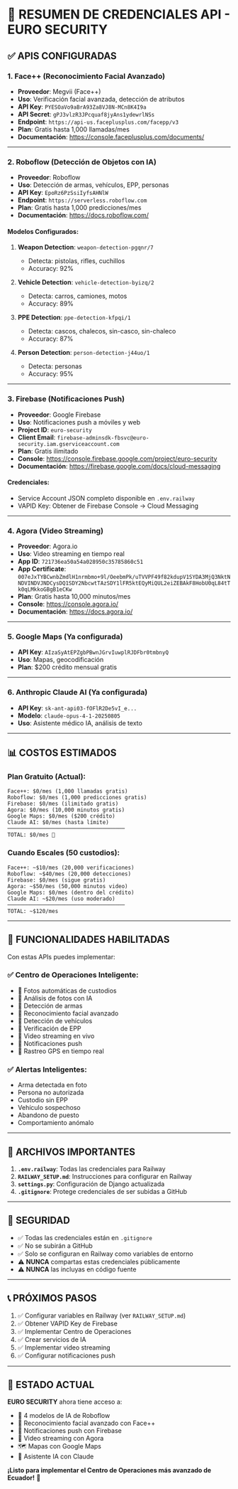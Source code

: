 # 🔑 RESUMEN DE CREDENCIALES API - EURO SECURITY

## ✅ APIS CONFIGURADAS

### 1. **Face++** (Reconocimiento Facial Avanzado)
- **Proveedor**: Megvii (Face++)
- **Uso**: Verificación facial avanzada, detección de atributos
- **API Key**: `PYESOaVo9aBrA93Za8VJ8N-MCn8K4I9a`
- **API Secret**: `gPJ3vlzR3JPcquaf8jyAns1ydewrlNSs`
- **Endpoint**: `https://api-us.faceplusplus.com/facepp/v3`
- **Plan**: Gratis hasta 1,000 llamadas/mes
- **Documentación**: https://console.faceplusplus.com/documents/

---

### 2. **Roboflow** (Detección de Objetos con IA)
- **Proveedor**: Roboflow
- **Uso**: Detección de armas, vehículos, EPP, personas
- **API Key**: `EpoRz6PzSsiIyfsAHNlW`
- **Endpoint**: `https://serverless.roboflow.com`
- **Plan**: Gratis hasta 1,000 predicciones/mes
- **Documentación**: https://docs.roboflow.com/

#### Modelos Configurados:
1. **Weapon Detection**: `weapon-detection-pgqnr/7`
   - Detecta: pistolas, rifles, cuchillos
   - Accuracy: 92%

2. **Vehicle Detection**: `vehicle-detection-byizq/2`
   - Detecta: carros, camiones, motos
   - Accuracy: 89%

3. **PPE Detection**: `ppe-detection-kfpqi/1`
   - Detecta: cascos, chalecos, sin-casco, sin-chaleco
   - Accuracy: 87%

4. **Person Detection**: `person-detection-j44uo/1`
   - Detecta: personas
   - Accuracy: 95%

---

### 3. **Firebase** (Notificaciones Push)
- **Proveedor**: Google Firebase
- **Uso**: Notificaciones push a móviles y web
- **Project ID**: `euro-security`
- **Client Email**: `firebase-adminsdk-fbsvc@euro-security.iam.gserviceaccount.com`
- **Plan**: Gratis ilimitado
- **Console**: https://console.firebase.google.com/project/euro-security
- **Documentación**: https://firebase.google.com/docs/cloud-messaging

#### Credenciales:
- Service Account JSON completo disponible en `.env.railway`
- VAPID Key: Obtener de Firebase Console → Cloud Messaging

---

### 4. **Agora** (Video Streaming)
- **Proveedor**: Agora.io
- **Uso**: Video streaming en tiempo real
- **App ID**: `721736ea50a54a028950c35785860c51`
- **App Certificate**: `007eJxTYBCwnbZmdlH1nrmbmo+9l/OeebmPk/uTVVPF49f82kdupV1SYDA3MjQ3NktNNDVINDVJNDCysDQ1SDY2NbcwtTAzSDY1lFR5ktEQyMiQUL2eiZEBAkF8HobU0qL84tTk0qLMkkoGBgB1eCKw`
- **Plan**: Gratis hasta 10,000 minutos/mes
- **Console**: https://console.agora.io/
- **Documentación**: https://docs.agora.io/

---

### 5. **Google Maps** (Ya configurada)
- **API Key**: `AIzaSyAtEPZgbPBwnJGrvIuwplRJDFbr0tmbnyQ`
- **Uso**: Mapas, geocodificación
- **Plan**: $200 crédito mensual gratis

---

### 6. **Anthropic Claude AI** (Ya configurada)
- **API Key**: `sk-ant-api03-fOFlR2De5vI_e...`
- **Modelo**: `claude-opus-4-1-20250805`
- **Uso**: Asistente médico IA, análisis de texto

---

## 📊 COSTOS ESTIMADOS

### Plan Gratuito (Actual):
```
Face++: $0/mes (1,000 llamadas gratis)
Roboflow: $0/mes (1,000 predicciones gratis)
Firebase: $0/mes (ilimitado gratis)
Agora: $0/mes (10,000 minutos gratis)
Google Maps: $0/mes ($200 crédito)
Claude AI: $0/mes (hasta límite)
─────────────────────────────────────
TOTAL: $0/mes 🎉
```

### Cuando Escales (50 custodios):
```
Face++: ~$10/mes (20,000 verificaciones)
Roboflow: ~$40/mes (20,000 detecciones)
Firebase: $0/mes (sigue gratis)
Agora: ~$50/mes (50,000 minutos video)
Google Maps: $0/mes (dentro del crédito)
Claude AI: ~$20/mes (uso moderado)
─────────────────────────────────────
TOTAL: ~$120/mes
```

---

## 🎯 FUNCIONALIDADES HABILITADAS

Con estas APIs puedes implementar:

### ✅ Centro de Operaciones Inteligente:
- 📸 Fotos automáticas de custodios
- 🤖 Análisis de fotos con IA
- 🔫 Detección de armas
- 👤 Reconocimiento facial avanzado
- 🚗 Detección de vehículos
- 🦺 Verificación de EPP
- 🎥 Video streaming en vivo
- 🔔 Notificaciones push
- 📍 Rastreo GPS en tiempo real

### ✅ Alertas Inteligentes:
- Arma detectada en foto
- Persona no autorizada
- Custodio sin EPP
- Vehículo sospechoso
- Abandono de puesto
- Comportamiento anómalo

---

## 📁 ARCHIVOS IMPORTANTES

1. **`.env.railway`**: Todas las credenciales para Railway
2. **`RAILWAY_SETUP.md`**: Instrucciones para configurar en Railway
3. **`settings.py`**: Configuración de Django actualizada
4. **`.gitignore`**: Protege credenciales de ser subidas a GitHub

---

## 🚨 SEGURIDAD

- ✅ Todas las credenciales están en `.gitignore`
- ✅ No se subirán a GitHub
- ✅ Solo se configuran en Railway como variables de entorno
- ⚠️ **NUNCA** compartas estas credenciales públicamente
- ⚠️ **NUNCA** las incluyas en código fuente

---

## 📞 PRÓXIMOS PASOS

1. ✅ Configurar variables en Railway (ver `RAILWAY_SETUP.md`)
2. ✅ Obtener VAPID Key de Firebase
3. ✅ Implementar Centro de Operaciones
4. ✅ Crear servicios de IA
5. ✅ Implementar video streaming
6. ✅ Configurar notificaciones push

---

## 🎊 ESTADO ACTUAL

**EURO SECURITY** ahora tiene acceso a:
- 🤖 4 modelos de IA de Roboflow
- 👤 Reconocimiento facial avanzado con Face++
- 🔔 Notificaciones push con Firebase
- 🎥 Video streaming con Agora
- 🗺️ Mapas con Google Maps
- 💬 Asistente IA con Claude

**¡Listo para implementar el Centro de Operaciones más avanzado de Ecuador!** 🚀
